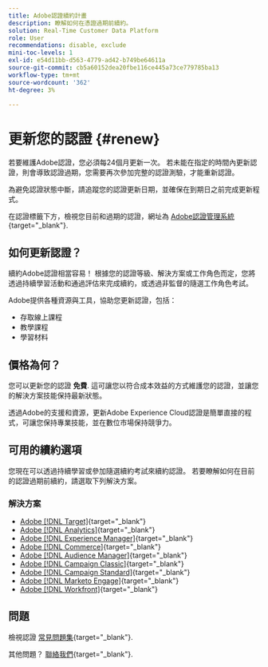 ```yaml
---
title: Adobe認證續約計畫
description: 瞭解如何在憑證過期前續約。
solution: Real-Time Customer Data Platform
role: User
recommendations: disable, exclude
mini-toc-levels: 1
exl-id: e54d11bb-d563-4779-ad42-b749be64611a
source-git-commit: cb5a60152dea20fbe116ce445a73ce779785ba13
workflow-type: tm+mt
source-wordcount: '362'
ht-degree: 3%

---
```


# 更新您的認證 {#renew}

若要維護Adobe認證，您必須每24個月更新一次。 若未能在指定的時間內更新認證，則會導致認證過期，您需要再次參加完整的認證測驗，才能重新認證。

為避免認證狀態中斷，請追蹤您的認證更新日期，並確保在到期日之前完成更新程式。

在認證標籤下方，檢視您目前和過期的認證，網址為 [Adobe認證管理系統](https://www.certmetrics.com/adobe/candidate/cert_summary.aspx){target="_blank"}.

## 如何更新認證？

續約Adobe認證相當容易！ 根據您的認證等級、解決方案或工作角色而定，您將透過持續學習活動和通過評估來完成續約，或透過非監督的隨選工作角色考試。

Adobe提供各種資源與工具，協助您更新認證，包括：

* 存取線上課程
* 教學課程
* 學習材料

## 價格為何？

您可以更新您的認證 **免費**. 這可讓您以符合成本效益的方式維護您的認證，並讓您的解決方案技能保持最新狀態。

透過Adobe的支援和資源，更新Adobe Experience Cloud認證是簡單直接的程式，可讓您保持專業技能，並在數位市場保持競爭力。

## 可用的續約選項

您現在可以透過持續學習或參加隨選續約考試來續約認證。 若要瞭解如何在目前的認證過期前續約，請選取下列解決方案。

### 解決方案

* [Adobe [!DNL Target]](https://experienceleague.adobe.com/docs/certification/certification/technical-certifications/at/at-renew.html){target="_blank"}
* [Adobe [!DNL Analytics]](https://experienceleague.adobe.com/docs/certification/certification/technical-certifications/aa/aa-renew.html){target="_blank"}
* [Adobe [!DNL Experience Manager]](https://experienceleague.adobe.com/docs/certification/certification/technical-certifications/aem/aem-renew.html){target="_blank"}
* [Adobe [!DNL Commerce]](https://experienceleague.adobe.com/docs/certification/certification/technical-certifications/ac/ac-renew.html){target="_blank"}
* [Adobe [!DNL Audience Manager]](https://experienceleague.adobe.com/docs/certification/certification/technical-certifications/aam/aam-renew.html){target="_blank"}
* [Adobe [!DNL Campaign Classic]](https://experienceleague.adobe.com/docs/certification/certification/technical-certifications/acc/acc-renew.html){target="_blank"}
* [Adobe [!DNL Campaign Standard]](https://experienceleague.adobe.com/docs/certification/certification/technical-certifications/acs/acs-renew.html){target="_blank"}
* [Adobe [!DNL Marketo Engage]](https://experienceleague.adobe.com/docs/certification/certification/technical-certifications/ame/ame-renew.html){target="_blank"}
* [Adobe [!DNL Workfront]](https://experienceleague.adobe.com/docs/certification/program/technical-certifications/aw/aw-renew.html){target="_blank"}

## 問題

檢視認證 [常見問題集](https://experienceleague.adobe.com/docs/certification/certification/faq.html){target="_blank"}.

其他問題？ [聯絡我們](mailto:certif@adobe.com){target="_blank"}.
